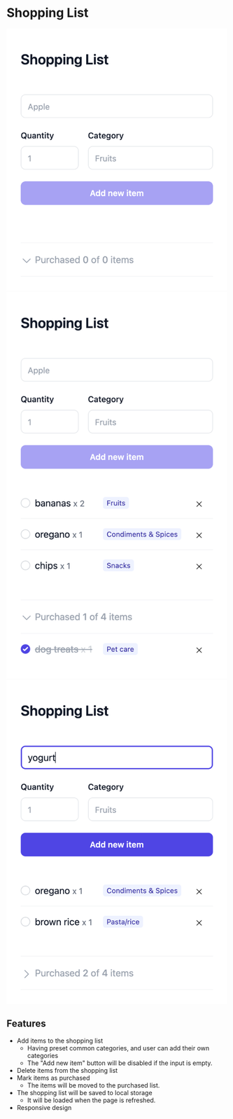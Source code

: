 # Shopping List

![App Screenshot](screenshots/screenshot1.png)
![App Screenshot](screenshots/screenshot2.png)
![App Screenshot](screenshots/screenshot3.png)

## Features

- Add items to the shopping list
    - Having preset common categories, and user can add their own categories
    - The "Add new item" button will be disabled if the input is empty.
- Delete items from the shopping list
- Mark items as purchased 
    - The items will be moved to the purchased list.
- The shopping list will be saved to local storage
    - It will be loaded when the page is refreshed.
- Responsive design
